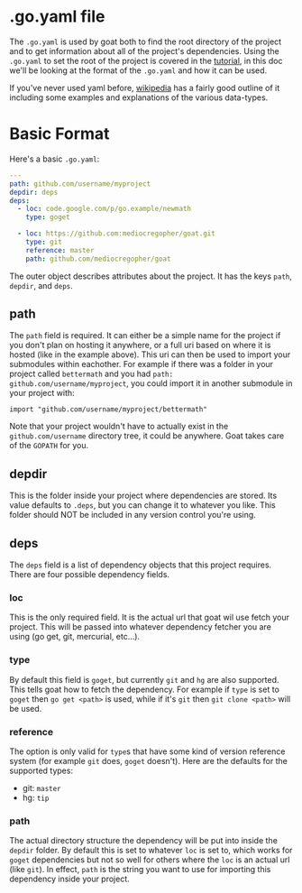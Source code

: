 # .go.yaml file

The `.go.yaml` is used by goat both to find the root directory of the project
and to get information about all of the project's dependencies. Using the
`.go.yaml` to set the root of the project is covered in the
[tutorial](/docs/tut.md), in this doc we'll be looking at the format of the
`.go.yaml` and how it can be used.

If you've never used yaml before, [wikipedia][yaml] has a fairly good outline of
it including some examples and explanations of the various data-types.

# Basic Format

Here's a basic `.go.yaml`:

```yaml
---
path: github.com/username/myproject
depdir: deps
deps:
  - loc: code.google.com/p/go.example/newmath
    type: goget

  - loc: https://github.com:mediocregopher/goat.git
    type: git
    reference: master
    path: github.com/mediocregopher/goat
```

The outer object describes attributes about the project. It has the keys `path`,
`depdir`, and `deps`.

## path

The `path` field is required. It can either be a simple name for the project if
you don't plan on hosting it anywhere, or a full uri based on where it is hosted
(like in the example above). This uri can then be used to import your submodules
within eachother. For example if there was a folder in your project called
`bettermath` and you had `path: github.com/username/myproject`, you could import
it in another submodule in your project with:

```
import "github.com/username/myproject/bettermath"
```

Note that your project wouldn't have to actually exist in the
`github.com/username` directory tree, it could be anywhere. Goat takes care of
the `GOPATH` for you.

## depdir

This is the folder inside your project where dependencies are stored. Its value
defaults to `.deps`, but you can change it to whatever you like. This folder
should NOT be included in any version control you're using.

## deps

The `deps` field is a list of dependency objects that this project requires.
There are four possible dependency fields.

### loc

This is the only required field. It is the actual url that goat wil use fetch
your project. This will be passed into whatever dependency fetcher you are using
(go get, git, mercurial, etc...).

### type

By default this field is `goget`, but currently `git` and `hg` are also
supported. This tells goat how to fetch the dependency. For example if `type` is
set to `goget` then `go get <path>` is used, while if it's `git` then `git clone
<path>` will be used.

### reference

The option is only valid for `type`s that have some kind of version reference
system (for example `git` does, `goget` doesn't). Here are the defaults for the
supported types:

* git: `master`
* hg:  `tip`

### path

The actual directory structure the dependency will be put into inside the `depdir`
folder. By default this is set to whatever `loc` is set to, which works for
`goget` dependencies but not so well for others where the `loc` is an actual url
(like `git`). In effect, `path` is the string you want to use for importing this
dependency inside your project.

[yaml]: http://en.wikipedia.org/wiki/YAML
